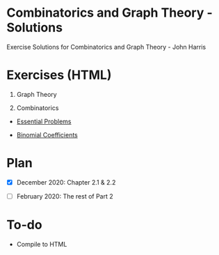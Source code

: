 # Combinatorics and Graph Theory - Solutions

 Exercise Solutions for Combinatorics and Graph Theory - John Harris
 
# Exercises  (HTML)

1. Graph Theory

2. Combinatorics

  - [Essential Problems](https://htmlpreview.github.io/?https://github.com/truonghm/combinatorics_solutions/blob/main/2_1_Essential_problems.html)
  
  - [Binomial Coefficients](https://htmlpreview.github.io/?https://github.com/truonghm/combinatorics_solutions/blob/main/2_2_Binomial_Coefficients.html)

# Plan

- [x] December 2020: Chapter 2.1 & 2.2

- [ ] February 2020: The rest of Part 2
# To-do

- Compile to HTML

